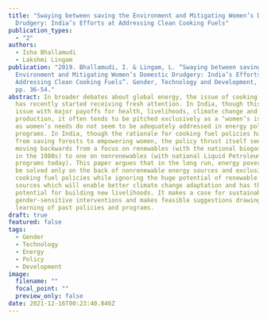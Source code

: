 ```yaml
---
title: "Swaying between saving the Environment and Mitigating Women’s Domestic
  Drudgery: India’s Efforts at Addressing Clean Cooking Fuels"
publication_types:
  - "2"
authors:
  - Isha Bhallamudi
  - Lakshmi Lingam
publication: "2019. Bhallamudi, I. & Lingam, L. “Swaying between saving the
  Environment and Mitigating Women’s Domestic Drudgery: India’s Efforts at
  Addressing Clean Cooking Fuels”. Gender, Technology and Development, 23(1),
  pp. 36-54."
abstract: In broader debates about global energy, the issue of cooking energy
  has recently started receiving fresh attention. In India, though this is an
  issue with major payoffs for health, livelihoods, climate change and domestic
  production, it often tends to be pitched exclusively as a ‘women’s issue’ even
  as women’s needs do not seem to be adequately addressed in energy policies and
  programs. In India, though the rationale for cooking fuel policies has moved
  from saving forests to empowering women, the policy thrust itself seems to be
  moving backwards from a focus on renewables (with the national biogas programs
  in the 1980s) to one on nonrenewables (with national Liquid Petroleum Gas
  programs today). This paper argues that in the long run, energy poverty cannot
  be solved only on the back of nonrenewable energy sources and exclusive
  cooking fuel policies while ignoring the huge potential of renewable energy
  sources which will enable better climate change adaptation and has the
  potential for building new livelihoods. It makes a case for sustainable and
  gender-sensitive interventions and makes feasible suggestions drawing from the
  learning of past policies and programs.
draft: true
featured: false
tags:
  - Gender
  - Technology
  - Energy
  - Policy
  - Development
image:
  filename: ""
  focal_point: ""
  preview_only: false
date: 2021-12-16T00:23:40.846Z
---
```

